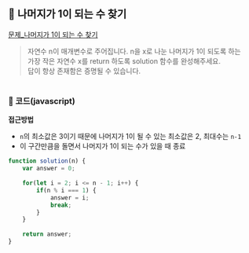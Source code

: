 ## 📝 나머지가 1이 되는 수 찾기

[문제_나머지가 1이 되는 수 찾기](https://programmers.co.kr/learn/challenges)

> 자연수 n이 매개변수로 주어집니다. n을 x로 나눈 나머지가 1이 되도록 하는     
> 가장 작은 자연수 x를 return 하도록 solution 함수를 완성해주세요.     
> 답이 항상 존재함은 증명될 수 있습니다.

#

### 📍 코드(javascript)

**접근방법**
- `n`의 최소값은 3이기 때문에 나머지가 1이 될 수 있는 최소값은 2, 최대수는 `n-1`
- 이 구간만큼을 돌면서 나머지가 1이 되는 수가 있을 때 종료

```javascript
function solution(n) {
    var answer = 0;
    
    for(let i = 2; i <= n - 1; i++) {
        if(n % i === 1) {
            answer = i;
            break;
        }
    }
    
    return answer;
}
```
